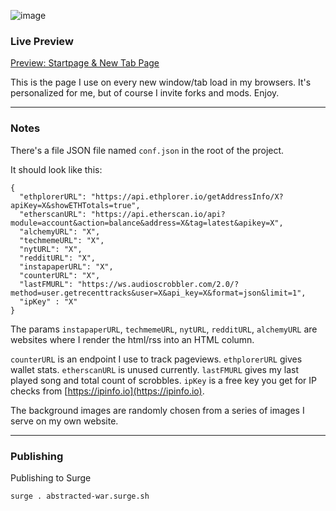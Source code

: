![image](https://user-images.githubusercontent.com/899183/218526555-594bf1d7-045a-4736-b630-a4b855ab275e.png)

### Live Preview

[Preview: Startpage & New Tab Page](https://abstracted-war.surge.sh/)

This is the page I use on every new window/tab load in my browsers. It's personalized for me, but of course I invite forks and mods. Enjoy.

---

### Notes

There's a file JSON file named `conf.json` in the root of the project. 

It should look like this:

```
{
  "ethplorerURL": "https://api.ethplorer.io/getAddressInfo/X?apiKey=X&showETHTotals=true",
  "etherscanURL": "https://api.etherscan.io/api?module=account&action=balance&address=X&tag=latest&apikey=X",
  "alchemyURL": "X",
  "techmemeURL": "X",
  "nytURL": "X",
  "redditURL": "X",
  "instapaperURL": "X",
  "counterURL": "X",
  "lastFMURL": "https://ws.audioscrobbler.com/2.0/?method=user.getrecenttracks&user=X&api_key=X&format=json&limit=1",
  "ipKey" : "X"
}
```

The params `instapaperURL`, `techmemeURL`, `nytURL`, `redditURL`, `alchemyURL` are websites where I render the html/rss into an HTML column.

`counterURL` is an endpoint I use to track pageviews. `ethplorerURL` gives wallet stats. `etherscanURL` is unused currently. `lastFMURL` gives my last played song and total count of scrobbles. `ipKey` is a free key you get for IP checks from [https://ipinfo.io](https://ipinfo.io).

The background images are randomly chosen from a series of images I serve on my own website.

---

### Publishing

Publishing to Surge

```
surge . abstracted-war.surge.sh
```

